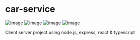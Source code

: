 # car-service
![image](https://user-images.githubusercontent.com/55157743/210165239-8d2304d0-3162-41b2-9b05-a9214c2b5775.png)
![image](https://user-images.githubusercontent.com/55157743/210165249-6baa3720-a5bb-400a-b6aa-2f292f54bd0f.png)
![image](https://user-images.githubusercontent.com/55157743/210165184-c051accf-6b1d-4682-8003-60a21764dad9.png)
![image](https://user-images.githubusercontent.com/55157743/210183306-dd0ea755-ed88-4d6b-984b-f301f66fcf1c.png)

Client server project using node.js, express, react &amp; typescript
